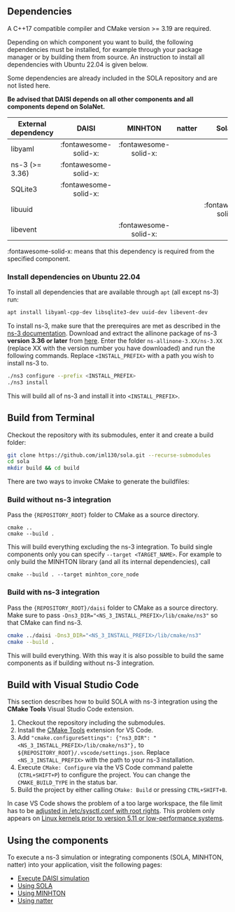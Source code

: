 ## Dependencies

A C++17 compatible compiler and CMake version >= 3.19 are required.

Depending on which component you want to build, the following dependencies must be installed, for example through your package manager or by building them from source.
An instruction to install all dependencies with Ubuntu 22.04 is given below.

Some dependencies are already included in the SOLA repository and are not listed here.

**Be advised that DAISI depends on all other components and all components depend on SolaNet.** 


| External dependency | DAISI                   | MINHTON                | natter | SolaNet               |
|---------------------|:-----------------------:|:----------------------:|:------:|:---------------------:|
| libyaml             | :fontawesome-solid-x:   | :fontawesome-solid-x:  |        |                       |
| ns-3 (>= 3.36)      | :fontawesome-solid-x:   |                        |        |                       |
| SQLite3             | :fontawesome-solid-x:   |                        |        |                       |
| libuuid             |                         |                        |        | :fontawesome-solid-x: |
| libevent            |                         | :fontawesome-solid-x:  |        |                       |

:fontawesome-solid-x: means that this dependency is required from the specified component.

### Install dependencies on Ubuntu 22.04

To install all dependencies that are available through ``apt`` (all except ns-3) run:

```sh
apt install libyaml-cpp-dev libsqlite3-dev uuid-dev libevent-dev
```

To install ns-3, make sure that the prerequires are met as described in the [ns-3 documentation](https://www.nsnam.org/documentation/).
Download and extract the allinone package of ns-3 **version 3.36 or later** from [here](https://www.nsnam.org/releases/latest/).
Enter the folder ``ns-allinone-3.XX/ns-3.XX`` (replace XX with the version number you have downloaded) and run the following commands.
Replace ``<INSTALL_PREFIX>`` with a path you wish to install ns-3 to.

```sh
./ns3 configure --prefix <INSTALL_PREFIX>
./ns3 install
```

This will build all of ns-3 and install it into ``<INSTALL_PREFIX>``.

## Build from Terminal
Checkout the repository with its submodules, enter it and create a build folder:

```sh
git clone https://github.com/iml130/sola.git --recurse-submodules
cd sola
mkdir build && cd build
```

There are two ways to invoke CMake to generate the buildfiles:

### Build without ns-3 integration
Pass the ``{REPOSITORY_ROOT}`` folder to CMake as a source directory.

```
cmake ..
cmake --build .
```

This will build everything excluding the ns-3 integration.
To build single components only you can specify ``--target <TARGET_NAME>``.
For example to only build the MINHTON library (and all its internal dependencies), call

```
cmake --build . --target minhton_core_node

```

### Build with ns-3 integration

Pass the ``{REPOSITORY_ROOT}/daisi`` folder to CMake as a source directory.
Make sure to pass ``-Dns3_DIR="<NS_3_INSTALL_PREFIX>/lib/cmake/ns3"`` so that CMake can find ns-3.

```sh
cmake ../daisi -Dns3_DIR="<NS_3_INSTALL_PREFIX>/lib/cmake/ns3"
cmake --build .
```

This will build everything.
With this way it is also possible to build the same components as if building without ns-3 integration.

## Build with Visual Studio Code

This section describes how to build SOLA with ns-3 integration using the **CMake Tools** Visual Studio Code extension.

1. Checkout the repository including the submodules.
2. Install the [CMake Tools](https://marketplace.visualstudio.com/items?itemName=ms-vscode.cmake-tools) extension for VS Code.
3. Add `"cmake.configureSettings": {"ns3_DIR": "<NS_3_INSTALL_PREFIX>/lib/cmake/ns3"},` to `${REPOSITORY_ROOT}/.vscode/settings.json`.
Replace ``<NS_3_INSTALL_PREFIX>`` with the path to your ns-3 installation.
4. Execute ``CMake: Configure`` via the VS Code command palette (``CTRL+SHIFT+P``) to configure the project. You can change the ``CMAKE_BUILD_TYPE`` in the status bar.
5. Build the project by either calling ``CMake: Build`` or pressing ``CTRL+SHIFT+B``.

In case VS Code shows the problem of a too large workspace, the file limit has to be [adjusted in /etc/sysctl.conf with root rights](https://code.visualstudio.com/docs/setup/linux#_visual-studio-code-is-unable-to-watch-for-file-changes-in-this-large-workspace-error-enospc).
This problem only appears on [Linux kernels prior to version 5.11 or low-performance systems](https://github.com/torvalds/linux/commit/92890123749bafc317bbfacbe0a62ce08d78efb7).

## Using the components

To execute a ns-3 simulation or integrating components (SOLA, MINHTON, natter) into your application, visit the following pages:

* [Execute DAISI simulation](daisi/getting_started.md)
* [Using SOLA](sola/usage.md)
* [Using MINHTON](management_overlay/getting_started.md)
* [Using natter](natter_lib/using.md)

